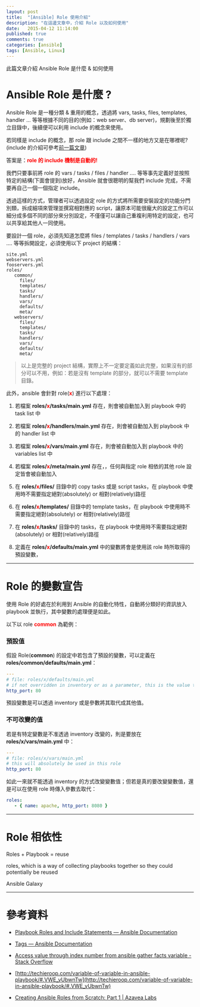 ```yaml
---
layout: post
title:  "[Ansible] Role 使用介紹"
description: "在這邊文章中，介紹 Role 以及如何使用"
date:   2015-04-12 11:14:00
published: true
comments: true
categories: [ansible]
tags: [Ansible, Linux]
---
```


此篇文章介紹 Ansible Role 是什麼 & 如何使用

Ansible Role 是什麼 ?
=====================

Ansible Role 是一種分類 & 重用的概念，透過將 vars, tasks, files, templates, handler ... 等等根據不同的目的(例如：web server、db server)，規劃後至於獨立目錄中，後續便可以利用 include 的概念來使用。

若同樣是 include 的概念，那 role 跟 include 之間不一樣的地方又是在哪裡呢? (include 的介紹可參考[前一篇文章](https://godleon.github.io/blog/2015/05/24/ansible-how-to-use-include))

答案是：<font color='red'>**role 的 include 機制是自動的!**</font>

我們只要事前將 role 的 vars / tasks / files / handler .... 等等事先定義好並按照特定的結構(下面會提到)放好，Ansible 就會很聰明的幫我們 include 完成，不需要再自己一個一個指定 include。

透過這樣的方式，管理者可以透過設定 role 的方式將所需要安裝設定的功能分門別類，拆成細項來管理並撰寫相對應的 script，讓原本可能很龐大的設定工作可以細分成多個不同的部分來分別設定，不僅僅可以讓自己重複利用特定的設定，也可以共享給其他人一同使用。

要設計一個 role，必須先知道怎麼將 files / templates / tasks / handlers / vars .... 等等拆開設定，必須使用以下 project 的結構：

```
site.yml
webservers.yml
fooservers.yml
roles/
   common/
     files/
     templates/
     tasks/
     handlers/
     vars/
     defaults/
     meta/
   webservers/
     files/
     templates/
     tasks/
     handlers/
     vars/
     defaults/
     meta/
```

> 以上是完整的 project 結構，實際上不一定要定義如此完整，如果沒有的部分可以不用，例如：若是沒有 template 的部分，就可以不需要 template 目錄。


此外，ansible 會針對 role(<font color='red'>**x**</font>) 進行以下處理：

1. 若檔案 **roles/<font color='red'>x</font>/tasks/main.yml** 存在，則會被自動加入到 playbook 中的 task list 中

2. 若檔案 **roles/<font color='red'>x</font>/handlers/main.yml** 存在，則會被自動加入到 playbook 中的 handler list 中

3. 若檔案 **roles/<font color='red'>x</font>/vars/main.yml** 存在，則會被自動加入到 playbook 中的 variables list 中

4. 若檔案 **roles/<font color='red'>x</font>/meta/main.yml** 存在，，任何與指定 role 相依的其他 role 設定皆會被自動加入

5. 在 **roles/<font color='red'>x</font>/files/** 目錄中的 copy tasks 或是 script tasks，在 playbook 中使用時不需要指定絕對(absolutely) or 相對(relatively)路徑

6. 在 **roles/<font color='red'>x</font>/templates/** 目錄中的 template tasks，在 playbook 中使用時不需要指定絕對(absolutely) or 相對(relatively)路徑

7. 在 **roles/<font color='red'>x</font>/tasks/** 目錄中的 tasks，在 playbook 中使用時不需要指定絕對(absolutely) or 相對(relatively)路徑

8. 定義在 **roles/<font color='red'>x</font>/defaults/main.yml** 中的變數將會是使用該 role 時所取得的預設變數，

-------------------------------------------

Role 的變數宣告
===============

使用 Role 的好處在於利用到 Ansible 的自動化特性，自動將分類好的資訊放入 playbook 並執行，其中變數的處理便是如此。

以下以 role <font color='red'>**common**</font> 為範例：

### 預設值

假設 Role(**common**) 的設定中若包含了預設的變數，可以定義在 **roles/common/defaults/main.yml**：

``` yaml
---
# file: roles/x/defaults/main.yml
# if not overridden in inventory or as a parameter, this is the value that will be used
http_port: 80
```

預設變數是可以透過 inventory 或是參數將其取代成其他值。

### 不可改變的值

若是有特定變數是不准透過 inventory 改變的，則是要放在 **roles/x/vars/main.yml** 中：

``` yaml
---
# file: roles/x/vars/main.yml
# this will absolutely be used in this role
http_port: 80
```

如此一來就不能透過 inventory 的方式改變變數值；但若是真的要改變變數值，還是可以在使用 role 時傳入參數去取代：

``` yaml
roles:
   - { name: apache, http_port: 8080 }
```

-------------------------------------------

Role 相依性
===========



Roles + Playbook = reuse

roles, which is a way of collecting playbooks together so they could potentially be reused

Ansible Galaxy


-------------------------------------------


參考資料
========

- [Playbook Roles and Include Statements — Ansible Documentation](http://docs.ansible.com/playbooks_roles.html)

- [Tags — Ansible Documentation](http://docs.ansible.com/playbooks_tags.html)

- [Access value through index number from ansible gather facts variable - Stack Overflow](http://stackoverflow.com/questions/24320800/access-value-through-index-number-from-ansible-gather-facts-variable)

- [http://techieroop.com/variable-of-variable-in-ansible-playbook/#.VWE_vUbwnTw](http://techieroop.com/variable-of-variable-in-ansible-playbook/#.VWE_vUbwnTw)

- [Creating Ansible Roles from Scratch: Part 1 \| Azavea Labs](http://www.azavea.com/blogs/labs/2014/10/creating-ansible-roles-from-scratch-part-1/)
